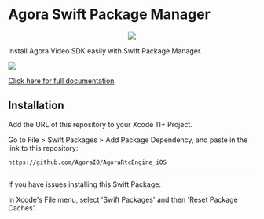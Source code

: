 # Agora Swift Package Manager

<p align="center">
  <img src="https://github.com/AgoraIO/AgoraRtcEngine_iOS/actions/workflows/swiftpm-resolve.yml/badge.svg"/>
</p>
Install Agora Video SDK easily with Swift Package Manager.

![](/Users/maxcobb/Documents/Agora/AgoraIO/AgoraRtcEngine_iOS/media/swiftpm-agora.png)

[Click here for full documentation](https://docs.agora.io/en/Video/landing-page?platform=iOS).

## Installation

Add the URL of this repository to your Xcode 11+ Project.

Go to File > Swift Packages > Add Package Dependency, and paste in the link to this repository:

`https://github.com/AgoraIO/AgoraRtcEngine_iOS`

---

If you have issues installing this Swift Package:

In Xcode's File menu, select 'Swift Packages' and then 'Reset Package Caches'.
